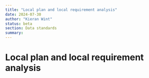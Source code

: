 ```yaml
---
title: "Local plan and local requirement analysis"
date: 2024-07-30
author: "Kieran Wint"
status: beta
section: Data standards
summary: 
---
```


# Local plan and local requirement analysis


